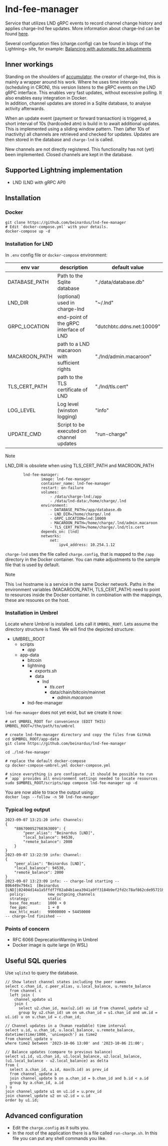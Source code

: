 # lnd-fee-manager

Service that utilizes LND gRPC events to record channel change history and applies charge-lnd fee updates.
More information about charge-lnd can be found [here](https://github.com/accumulator/charge-lnd).

Several configuration files (charge.config) can be found in blogs of the Lightning+ site, for example:
[Balancing with automatic fee adjustments](https://lightningnetwork.plus/posts/185)

## Inner workings

Standing on the shoulders of [accumulator](https://github.com/accumulator). the creator of charge-lnd, this is mainly a wrapper around his work. Where he uses time intervals (scheduling in CRON), this version listens to the gRPC events on the LND gRPC interface. This enables very fast updates, without excessive polling. It also enables easy integration in Docker.  
In addition, channel updates are stored in a Sqlite database, to analyse activity afterwards.

When an update event (payment or forward transaction) is triggered, a short interval of 10s (hardcoded atm) is build in to await additional updates. This is implemented using a sliding window pattern. Then (after 10s of inactivity) all channels are retrieved and checked for updates. Updates are then stored in the database and `charge-lnd` is called.

New channels are not directly registered. This functionality has not (yet) been implemented.
Closed channels are kept in the database.

## Supported Lightning implementation

- LND (LND with gRPC API)

## Installation

### Docker

```shell
git clone https://github.com/beinardus/lnd-fee-manager
# Edit `docker-compose.yml` with your details.
docker-compose up -d
```

### Installation for LND

In `.env` config file or `docker-compose` environment:

| env var       | description                                   | default value             |
| ------------- | --------------------------------------------- | ------------------------- |
| DATABASE_PATH | Path to the Sqlite database                   | "./data/database.db"      |
| LND_DIR       | (optional) used in charge-lnd                 | "~/.lnd"                  |
| GRPC_LOCATION | end-point of the gRPC interface of LND        | "dutchbtc.ddns.net:10009" |
| MACAROON_PATH | path to a LND macaroon with sufficient rights | "./lnd/admin.macaroon"    |
| TLS_CERT_PATH | path to the TLS certificate of LND            | "./lnd/tls.cert"          |
| LOG_LEVEL     | Log level (winston logging)                   | "info"                    |
| UPDATE_CMD    | Script to be executed on channel updates      | "run-charge"              |

> [!NOTE]
> LND_DIR is obsolete when using TLS_CERT_PATH and MACROON_PATH

```
        lnd-fee-manager:
                image: lnd-fee-manager
                container_name: lnd-fee-manager
                restart: on-failure
                volumes:
                    - /data/charge-lnd:/app
                    - /data/lnd-data:/home/charge/.lnd
                environment:
                    - DATABASE_PATH=/app/database.db
                    - LND_DIR=/home/charge/.lnd
                    - GRPC_LOCATION=lnd:10009
                    - MACAROON_PATH=/home/charge/.lnd/admin.macaroon
                    - TLS_CERT_PATH=/home/charge/.lnd/tls.cert
                depends_on: [lnd]
                networks:
                    net:
                        ipv4_address: 10.254.1.12
```

`charge-lnd` uses the file called `charge.config`, that is mapped to the `/app` directory in the Docker container. You can make adjustments to the sample file that is used by default.

> [!NOTE]
> This `lnd` hostname is a service in the same Docker network.
> Paths in the environment variables (MACAROON_PATH, TLS_CERT_PATH) need to point to resources inside the Docker container. In combination with the mappings, these are resoures on the host.

### Installation in Umbrel

Locate where Umbrel is installed. Lets call it `UMBREL_ROOT`. Lets assume the directory structure is fixed. We will find the depicted structure:

- UMBREL_ROOT
  - scripts
    - _app_
  - app-data
    - bitcoin
    - lightning
      - _exports.sh_
      - data
        - lnd
          - _tls.cert_
          - data/chain/bitcoin/mainnet
            - _admin.macaroon_
    - lnd-fee-manager

`lnd-fee-manager` does not yet exist, but we create it now:

```shell
# set UMBREL_ROOT for convenience (EDIT THIS)
UMBREL_ROOT=/the/path/to/umbrel

# create lnd-fee-manager directory and copy the files from GitHub
cd $UMBREL_ROOT/app-data
git clone https://github.com/beinardus/lnd-fee-manager

cd ./lnd-fee-manager

# replace the default docker-compose
cp docker-compose-umbrel.yml docker-compose.yml

# since everything is pre configured, it should be possible to run
# `app` provides all environment settings needed to locate resources
sudo $UMBREL_ROOT/scripts/app compose lnd-fee-manager up -d
```

You are now able to trace the output using:  
`docker logs --follow -n 50 lnd-fee-manager`

### Typical log output

```
2023-09-07 13:21:20 info: Channels:
{
    "886700052760363009": {
        "peer_alias": "Beinardus [LND]",
        "local_balance": 94530,
        "remote_balance": 2000
    }
}
2023-09-07 13:22:59 info: Channel:
{
    "peer_alias": "Beinardus [LND]",
    "local_balance": 94530,
    "remote_balance": 2000
}
2023-09-07 13:23:09 info: -- charge-lnd starting --
806449x794x1  [Beinardus [LND]|02404d14a1a5ffdf7f02a04b1aea3941a9ff3184b9ef2fd2c78af862cde9572188]
  policy:          new_outgoing_channels
  strategy:        static
  base_fee_msat:   1000 ➜ 0
  fee_ppm:         1 ➜ 0
  max_htlc_msat:   99000000 ➜ 54450000
-- charge-lnd finished --
```

### Points of concern

- RFC 6066 DeprecationWarning in Umbrel
- Docker image is quite large (in WSL)

## Useful SQL queries

Use `sqlite3` to query the database.

```
// Show latest channel states including the peer names
select c.chan_id, c.peer_alias, u.local_balance, u.remote_balance
  from channel c
  left join (
    channel_update u1
    join (
      select u2.chan_id, max(u2.id) as id from channel_update u2
      group by u2.chan_id) um on um.chan_id = u1.chan_id and um.id = u1.id) u on u.chan_id = c.chan_id;
```
```
// Channel updates in a (human readable) time interval
select u.id, u.chan_id, u.local_balance, u.remote_balance, datetime(time/1000, 'unixepoch') as time2
from channel_update u
where time2 between '2023-10-06 13:00' and '2023-10-06 21:00';
```
```
// Balance updates (compare to previous balance)
select u1.id, u1.chan_id, u1.local_balance, u2.local_balance, (u1.local_balance - u2.local_balance) as delta
from (
  select a.chan_id, a.id, max(b.id) as prev_id
  from channel_update a
  join channel_update b on a.chan_id = b.chan_id and b.id < a.id
  group by a.chan_id, a.id
) u
join channel_update u1 on u1.id = u.prev_id
join channel_update u2 on u2.id = u.id
order by u1.id;
```

## Advanced configuration

- Edit the `charge.config` as it suits you.
- In the root of the application there is a file called `run-charge.sh`. In this file you can put any shell commands you like.
